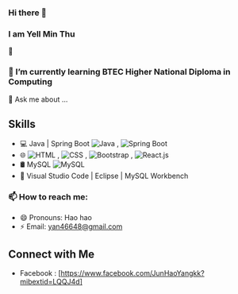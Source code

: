 ### Hi there 👋
### I am Yell Min Thu
🔭  
### 🌱 I’m currently learning BTEC Higher National Diploma in Computing

💬 Ask me about ...
## Skills

- 💻 Java | Spring Boot ![Java](https://img.shields.io/badge/Java-orange) , ![Spring Boot](https://img.shields.io/badge/Spring%20Boot-brightgreen)
- 🌐 
![HTML](https://img.shields.io/badge/HTML-blue) , ![CSS](https://img.shields.io/badge/CSS-blue) , ![Bootstrap](https://img.shields.io/badge/Bootstrap-orange) , ![React.js](https://img.shields.io/badge/React.js-orange)
- 🛢️ MySQL ![MySQL](https://img.shields.io/badge/MySQL-brightgreen)
- 🧰 Visual Studio Code | Eclipse | MySQL Workbench


### 📫 How to reach me: 
- 😄 Pronouns: Hao hao
- ⚡ Email: yan46648@gmail.com
  
## Connect with Me

- Facebook : [https://www.facebook.com/JunHaoYangkk?mibextid=LQQJ4d] 


